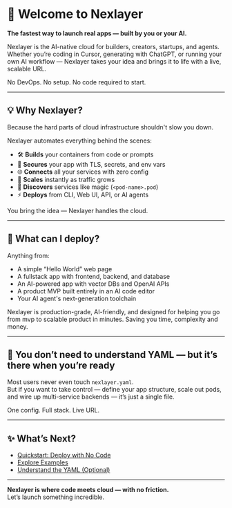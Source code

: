 # 🚀 Welcome to Nexlayer

**The fastest way to launch real apps — built by you or your AI.**

Nexlayer is the AI-native cloud for builders, creators, startups, and agents.  
Whether you’re coding in Cursor, generating with ChatGPT, or running your own AI workflow — Nexlayer takes your idea and brings it to life with a live, scalable URL.

No DevOps. No setup. No code required to start.

---

## 💡 Why Nexlayer?

Because the hard parts of cloud infrastructure shouldn't slow you down.

Nexlayer automates everything behind the scenes:

- 🛠️ **Builds** your containers from code or prompts  
- 🔐 **Secures** your app with TLS, secrets, and env vars  
- 🌐 **Connects** all your services with zero config  
- 🚀 **Scales** instantly as traffic grows  
- 🔎 **Discovers** services like magic (`<pod-name>.pod`)  
- ⚡ **Deploys** from CLI, Web UI, API, or AI agents

You bring the idea — Nexlayer handles the cloud.

---

## 🧪 What can I deploy?

Anything from:

- A simple “Hello World” web page  
- A fullstack app with frontend, backend, and database  
- An AI-powered app with vector DBs and OpenAI APIs  
- A product MVP built entirely in an AI code editor  
- Your AI agent's next-generation toolchain

Nexlayer is production-grade, AI-friendly, and designed for helping you go from mvp to scalable product in minutes. Saving you time, complexity and money.

---

## 🧰 You don’t need to understand YAML — but it’s there when you’re ready

Most users never even touch `nexlayer.yaml`.  
But if you want to take control — define your app structure, scale out pods, and wire up multi-service backends — it’s just a single file.

One config. Full stack. Live URL.

---

## ✨ What’s Next?

- [Quickstart: Deploy with No Code](../quickstart)  
- [Explore Examples](../common-app-patterns)  
- [Understand the YAML (Optional)](../yaml-building-blocks)  

---

**Nexlayer is where code meets cloud — with no friction.**  
Let’s launch something incredible.